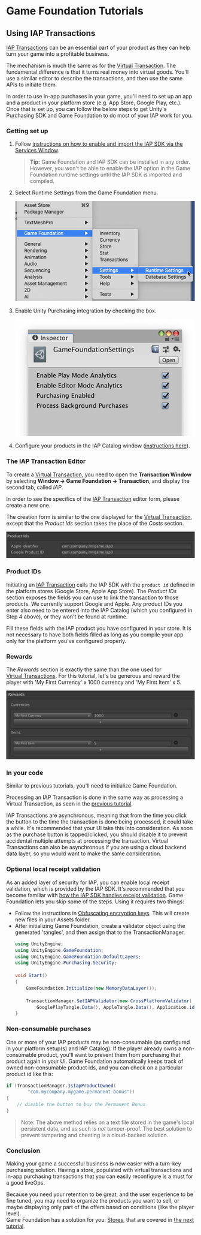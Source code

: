 # Game Foundation Tutorials

## Using IAP Transactions

[IAP Transactions] can be an essential part of your product as they can help turn your game into a profitable business.

The mechanism is much the same as for the [Virtual Transaction].
The fundamental difference is that it turns real money into virtual goods.
You'll use a similar editor to describe the transactions, and then use the same APIs to initiate them.

In order to use in-app purchases in your game, you'll need to set up an app and a product in your platform store (e.g. App Store, Google Play, etc.).
Once that is set up, you can follow the below steps to get Unity's Purchasing SDK and Game Foundation to do most of your IAP work for you.

### Getting set up

1. Follow [instructions on how to enable and import the IAP SDK via the Services Window].

    > **Tip:** Game Foundation and IAP SDK can be installed in any order. However, you won't be able to enable the IAP option in the Game Foundation runtime settings until the IAP SDK is imported and compiled.

2. Select Runtime Settings from the Game Foundation menu.

    ![the Runtime Settings menu item](../images/image-setup-iap-menu-item-runtime-settings.png)

3. Enable Unity Purchasing integration by checking the box.

    ![enabling the IAP integration in Runtime Settings](../images/image-setup-iap-enabled-in-runtime-settings.png)

4. Configure your products in the IAP Catalog window ([instructions here](https://docs.unity3d.com/Manual/UnityIAPDefiningProducts.html)).

### The IAP Transaction Editor

To create a [Virtual Transaction], you need to open the __Transaction Window__ by selecting __Window → Game Foundation → Transaction__, and display the second tab, called _IAP_.

In order to see the specifics of the [IAP Transaction] editor form, please create a new one.

The creation form is similar to the one displayed for the [Virtual Transaction], except that the _Product Ids_ section takes the place of the _Costs_ section.

![The Product ID section](../images/tutorial-iap-productids.png)

### Product IDs

Initiating an [IAP Transaction] calls the IAP SDK with the `product id` defined in the platform stores (Google Store, Apple App Store).
The _Product IDs_ section exposes the fields you can use to link the transaction to those products.
We currently support Google and Apple.
Any product IDs you enter also need to be entered into the IAP Catalog (which you configured in Step 4 above), or they won't be found at runtime.

Fill these fields with the IAP product you have configured in your store.
It is not necessary to have both fields filled as long as you compile your app only for the platform you've configured properly.

### Rewards

The _Rewards_ section is exactly the same than the one used for [Virtual Transactions].
For this tutorial, let's be generous and reward the player with 'My First Currency' x 1000 currency and 'My First Item' x 5.

![The Rewards](../images/tutorial-iap-rewards.png)

### In your code

Similar to previous tutorials, you'll need to initialize Game Foundation.

Processing an IAP Transaction is done in the same way as processing a Virtual Transaction, as seen in the [previous tutorial].

IAP Transactions are asynchronous, meaning that from the time you click the button to the time the transaction is done being processed, it could take a while.
It's recommended that your UI take this into consideration. As soon as the purchase button is tapped/clicked, you should disable it to prevent accidental multiple attempts at processing the transaction.
Virtual Transactions can also be asynchronous if you are using a cloud backend data layer, so you would want to make the same consideration.

### Optional local receipt validation

As an added layer of security for IAP, you can enable local receipt validation, which is provided by the IAP SDK. It's recommended that you become familiar with [how the IAP SDK handles receipt validation]. Game Foundation lets you skip some of the steps. Using it requires two things:

- Follow the instructions in [Obfuscating encryption keys]. This will create new files in your Assets folder.
- After initializing Game Foundation, create a validator object using the generated 'tangles', and then assign that to the TransactionManager.
    ```cs
    using UnityEngine;
    using UnityEngine.GameFoundation;
    using UnityEngine.GameFoundation.DefaultLayers;
    using UnityEngine.Purchasing.Security;

    void Start()
    {
        GameFoundation.Initialize(new MemoryDataLayer());

        TransactionManager.SetIAPValidator(new CrossPlatformValidator(
            GooglePlayTangle.Data(), AppleTangle.Data(), Application.identifier));
    }
    ```

### Non-consumable purchases

One or more of your IAP products may be non-consumable (as configured in your platform setup(s) and IAP Catalog). If the player already owns a non-consumable product, you'll want to prevent them from purchasing that product again in your UI. Game Foundation automatically keeps track of owned non-consumable product ids, and you can check on a particular product id like this:

```cs
if (TransactionManager.IsIapProductOwned(
        "com.mycompany.mygame.permanent-bonus"))
{
    // disable the button to buy the Permanent Bonus
}
```

> Note: The above method relies on a text file stored in the game's local persistent data, and as such is _not_ tamper-proof. The best solution to prevent tampering and cheating is a cloud-backed solution.

### Conclusion

Making your game a successful business is now easier with a turn-key purchasing solution.
Having a store, populated with virtual transactions and in-app purchasing transactions that you can easily reconfigure is a must for a good liveOps.

Because you need your retention to be great, and the user experience to be fine tuned, you may need to organize the products you want to sell, or maybe displaying only part of the offers based on conditions (like the player level).  
Game Foundation has a solution for you: [Stores], that are covered in [the next tutorial].









[iap transactions]: ../CatalogItems/IAPTransaction.md
[iap transaction]:  ../CatalogItems/IAPTransaction.md

[virtual transaction]:  ../CatalogItems/VirtualTransaction.md
[virtual transactions]: ../CatalogItems/VirtualTransaction.md

[instructions on how to enable and import the IAP SDK via the Services Window]: https://docs.unity3d.com/Manual/UnityIAP.html

[previous tutorial]: 11-PlayingWithRuntimeVirtualTransaction.md#initiating-the-transaction

[stores]: ../CatalogItems/Store.md
[the next tutorial]: 13-FilterTransactionWithStore.md

[how the IAP SDK handles receipt validation]: https://docs.unity3d.com/Manual/UnityIAPValidatingReceipts.html

[Obfuscating encryption keys]: https://docs.unity3d.com/Manual/UnityIAPValidatingReceipts.html
